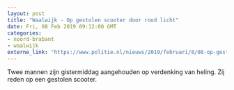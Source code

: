 ```yaml
---
layout: post
title: "Waalwijk - Op gestolen scooter door rood licht"
date: Fri, 08 Feb 2019 09:12:00 GMT
categories: 
- noord-brabant 
- waalwijk 
externe_link: "https://www.politie.nl/nieuws/2019/februari/8/08-op-gestolen-scooter-door-rood-licht.html"
---
```


Twee mannen zijn gistermiddag aangehouden op verdenking van heling. Zij reden op een gestolen scooter.
